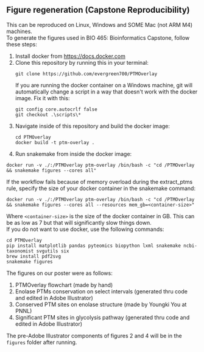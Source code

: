 ## Figure regeneration (Capstone Reproducibility)
This can be reproduced on Linux, Windows and SOME Mac (not ARM M4) machines.\
To generate the figures used in BIO 465: Bioinformatics Capstone, follow these steps: 
1. Install docker from https://docs.docker.com
2. Clone this repository by running this in your terminal:
   ```
   git clone https://github.com/evergreen700/PTMOverlay
   ```
   If you are running the docker container on a Windows machine, git will automatically change a script in a way that doesn't work with the docker image. Fix it with this:
   ```
   git config core.autocrlf false
   git checkout .\scripts\*
   ```
3. Navigate inside of this repository and build the docker image:
   ```
   cd PTMOverlay
   docker build -t ptm-overlay .
   ```
4. Run snakemake from inside the docker image:  
  ```
  docker run -v ./:/PTMOverlay ptm-overlay /bin/bash -c "cd /PTMOverlay && snakemake figures --cores all"
  ```
If the workflow fails because of memory overload during the extract_ptms rule, specify the size of your docker container in the snakemake command:
  ```
  docker run -v ./:/PTMOverlay ptm-overlay /bin/bash -c "cd /PTMOverlay && snakemake figures --cores all --resources mem_gb=<container-size>"
  ```
Where `<container-size>` is the size of the docker container in GB. This can be as low as 7 but that will significantly slow things down.\
If you do not want to use docker, use the following commands:
   ```
   cd PTMOverlay
   pip install matplotlib pandas pyteomics biopython lxml snakemake ncbi-taxonomist svgutils six
   brew install pdf2svg
   snakemake figures
   ```

The figures on our poster were as follows:
1. PTMOverlay flowchart (made by hand)
2. Enolase PTMs conservation on select intervals (generated thru code and edited in Adobe Illustrator)
3. Conserved PTM sites on enolase structure (made by Youngki You at PNNL)
4. Significant PTM sites in glycolysis pathway (generated thru code and edited in Adobe Illustrator)

The pre-Adobe Illustrator components of figures 2 and 4 will be in the `figures` folder after running.
